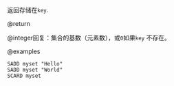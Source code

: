 返回存储在`key`.

@return

@integer回复：集合的基数（元素数），或`0`如果`key`
不存在。

@examples

```cli
SADD myset "Hello"
SADD myset "World"
SCARD myset
```
